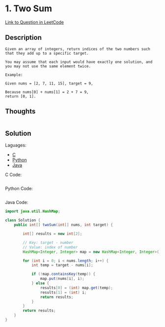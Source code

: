 # 1. Two Sum

[Link to Question in LeetCode](https://leetcode.com/problems/two-sum/)

## Description

```
Given an array of integers, return indices of the two numbers such that they add up to a specific target.

You may assume that each input would have exactly one solution, and you may not use the same element twice.

Example:

Given nums = [2, 7, 11, 15], target = 9,

Because nums[0] + nums[1] = 2 + 7 = 9,
return [0, 1].
```

## Thoughts

```

```

## Solution

Laguages:

- [C](#C)
- [Python](#python)
- [Java](#java)

<div id="C"></div>C Code:

```C

```

<div id="python"></div>Python Code:

```python

```

<div id="java"></div>Java Code:

```java
import java.util.HashMap;

class Solution {
    public int[] twoSum(int[] nums, int target) {

        int[] results = new int[2];

        // Key: target - number
        // Value: index of number
        HashMap<Integer, Integer> map = new HashMap<Integer, Integer>();

        for (int i = 0; i < nums.length; i++) {
            int temp = target - nums[i];

            if (!map.containsKey(temp)) {
                map.put(nums[i], i);
            } else {
                results[0] = (int) map.get(temp);
                results[1] = (int) i;
                return results;
            }
        }
        return results;
    }
}
```
